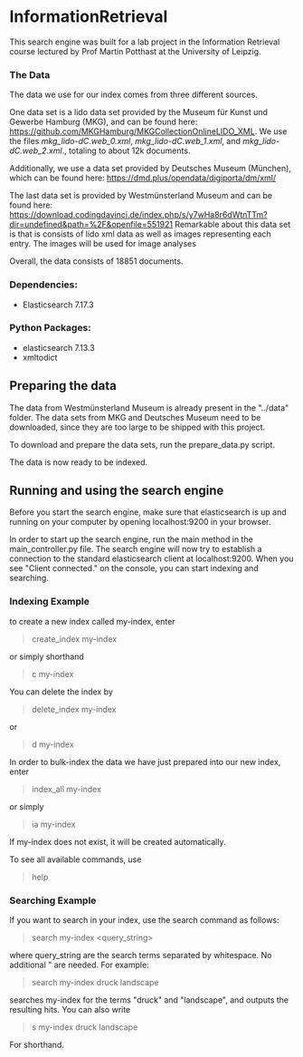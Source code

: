 # InformationRetrieval

This search engine was built for a lab project in the Information Retrieval course lectured by Prof Martin Potthast at 
the University of Leipzig.

### The Data

The data we use for our index comes from three different sources.

One data set is a lido data set provided by the Museum für Kunst und Gewerbe Hamburg (MKG), and can be found here:
https://github.com/MKGHamburg/MKGCollectionOnlineLIDO_XML.
We use the files <i>mkg_lido-dC.web_0.xml</i>, <i>mkg_lido-dC.web_1.xml</i>, and <i>mkg_lido-dC.web_2.xml</i>., totaling to about 12k documents.

Additionally, we use a data set provided by Deutsches Museum (München), which can be found here:
https://dmd.plus/opendata/digiporta/dm/xml/

The last data set is provided by Westmünsterland Museum and can be found here:
https://download.codingdavinci.de/index.php/s/y7wHa8r6dWtnTTm?dir=undefined&path=%2F&openfile=551921
Remarkable about this data set is that is consists of lido xml data as well as images representing each entry.
The images will be used for image analyses

Overall, the data consists of 18851 documents.

### Dependencies:
* Elasticsearch 7.17.3

### Python Packages:
* elasticsearch 7.13.3
* xmltodict

## Preparing the data

The data from Westmünsterland Museum is already present in the "../data" folder.
The data sets from MKG and Deutsches Museum need to be downloaded, since they are too large to be shipped with this project.

To download and prepare the data sets, run the prepare_data.py script.

The data is now ready to be indexed.

## Running and using the search engine

Before you start the search engine, make sure that elasticsearch is up and running on your computer by opening 
localhost:9200 in your browser.

In order to start up the search engine, run the main method in the main_controller.py file.
The search engine will now try to establish a connection to the standard elasticsearch client at localhost:9200.
When you see "Client connected." on the console, you can start indexing and searching.

### Indexing Example

to create a new index called my-index, enter
> create_index my-index

or simply shorthand

> c my-index

You can delete the index by

> delete_index my-index

or

> d my-index

In order to bulk-index the data we have just prepared into our new index, enter

> index_all my-index

or simply

> ia my-index

If my-index does not exist, it will be created automatically.

To see all available commands, use

> help

### Searching Example

If you want to search in your index, use the search command as follows:

> search my-index <query_string>

where query_string are the search terms separated by whitespace. No additional " are needed.
For example:

> search my-index druck landscape

searches my-index for the terms "druck" and "landscape", and outputs the resulting hits.
You can also write

> s my-index druck landscape

For shorthand.
